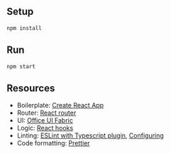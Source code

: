 ## Setup

```
npm install
```

## Run

```
npm start
```

## Resources

* Boilerplate: [Create React App](https://facebook.github.io/create-react-app/docs/getting-started)
* Router: [React router](https://reacttraining.com/react-router/web/guides/quick-start)
* UI: [Office UI Fabric](https://developer.microsoft.com/en-us/fabric)
* Logic: [React hooks](https://reactjs.org/docs/hooks-intro.html)
* Linting: [ESLint with Typescript plugin](https://medium.com/@oliver.grack/using-eslint-with-typescript-and-react-hooks-and-vscode-c583a18f0c75), [Configuring](https://eslint.org/docs/user-guide/configuring#using-configuration-files)
* Code formatting: [Prettier](https://marketplace.visualstudio.com/items?itemName=esbenp.prettier-vscode)